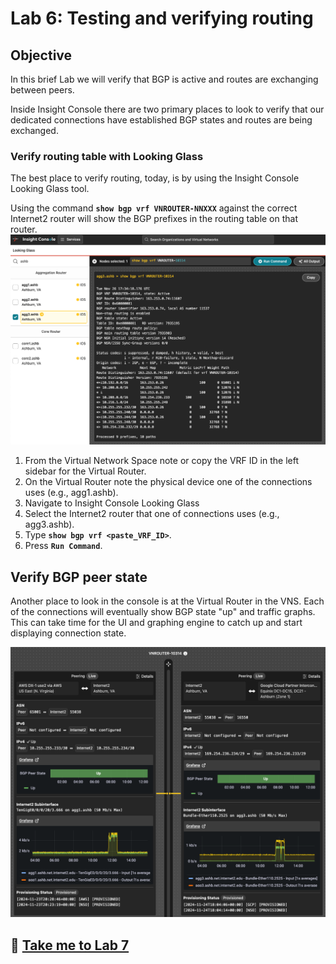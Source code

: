 # Lab 6: Testing and verifying routing

## Objective

In this brief Lab we will verify that BGP is active and routes are exchanging between peers.

Inside Insight Console there are two primary places to look to verify that our dedicated connections have established BGP states and routes are being exchanged.

### Verify routing table with Looking Glass

The best place to verify routing, today, is by using the Insight Console Looking Glass tool.

Using the command **`show bgp vrf VNROUTER-NNXXX`** against the correct Internet2 router will show the BGP prefixes in the routing table on that router.
![Looking Glass](files/i2cc_show_bgp.png)

1. From the Virtual Network Space note or copy the VRF ID in the left sidebar for the Virtual Router.
2. On the Virtual Router note the physical device one of the connections uses (e.g., agg1.ashb).
3. Navigate to Insight Console Looking Glass
4. Select the Internet2 router that one of connections uses (e.g., agg3.ashb).
5. Type **`show bgp vrf <paste_VRF_ID>`**.
6. Press **`Run Command`**.

## Verify BGP peer state

Another place to look in the console is at the Virtual Router in the VNS. Each of the connections will eventually show BGP state "up" and traffic graphs. This can take time for the UI and graphing engine to catch up and start displaying connection state.

![BGP Peer Status](files/i2cc_bgp_state.png)

## :rocket: [Take me to Lab 7](lab7.md)

